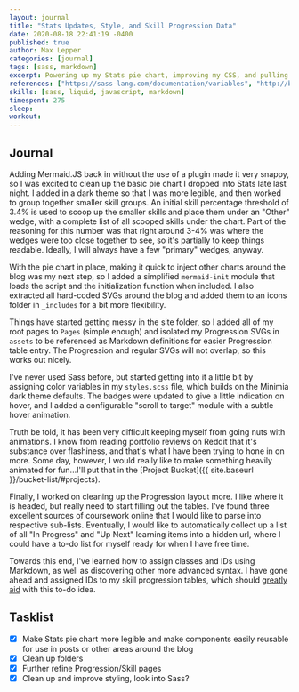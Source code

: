 ```yaml
---
layout: journal
title: "Stats Updates, Style, and Skill Progression Data"
date: 2020-08-18 22:41:19 -0400
published: true
author: Max Lepper
categories: [journal]
tags: [sass, markdown]
excerpt: Powering up my Stats pie chart, improving my CSS, and pulling in progression and course data to my skill collection entries.
references: ["https://sass-lang.com/documentation/variables", "http://blog.virtuacreative.com.br/markdown-tips-and-tricks.html","https://materialdesignicons.com/"]
skills: [sass, liquid, javascript, markdown]
timespent: 275
sleep: 
workout: 
---
```


## Journal

Adding Mermaid.JS back in without the use of a plugin made it very snappy, so I was excited to clean up the basic pie chart I dropped into Stats late last night. I added in a dark theme so that I was more legible, and then worked to group together smaller skill groups. An initial skill percentage threshold of 3.4% is used to scoop up the smaller skills and place them under an "Other" wedge, with a complete list of all scooped skills under the chart. Part of the reasoning for this number was that right around 3-4% was where the wedges were too close together to see, so it's partially to keep things readable. Ideally, I will always have a few "primary" wedges, anyway.

With the pie chart in place, making it quick to inject other charts around the blog was my next step, so I added a simplified `mermaid-init` module that loads the script and the initialization function when included. I also extracted all hard-coded SVGs around the blog and added them to an icons folder in `_includes` for a bit more flexibility.

Things have started getting messy in the site folder, so I added all of my root pages to `Pages` (simple enough) and isolated my Progression SVGs in `assets` to be referenced as Markdown definitions for easier Progression table entry. The Progression and regular SVGs will not overlap, so this works out nicely.

I've never used Sass before, but started getting into it a little bit by assigning color variables in my `styles.scss` file, which builds on the Minimia dark theme defaults. The badges were updated to give a little indication on hover, and I added a configurable "scroll to target" module with a subtle hover animation.

Truth be told, it has been very difficult keeping myself from going nuts with animations. I know from reading portfolio reviews on Reddit that it's substance over flashiness, and that's what I have been trying to hone in on more. Some day, however, I would really like to make something heavily animated for fun...I'll put that in the [Project Bucket]({{ site.baseurl }}/bucket-list/#projects).

Finally, I worked on cleaning up the Progression layout more. I like where it is headed, but really need to start filling out the tables. I've found three excellent sources of coursework online that I would like to parse into respective sub-lists. Eventually, I would like to automatically collect up a list of all "In Progress" and "Up Next" learning items into a hidden url, where I could have a to-do list for myself ready for when I have free time.

Towards this end, I've learned how to assign classes and IDs using Markdown, as well as discovering other more advanced syntax. I have gone ahead and assigned IDs to my skill progression tables, which should [greatly aid](https://stackoverflow.com/questions/3248869/how-do-i-get-data-from-a-data-table-in-javascript) with this to-do idea.

## Tasklist

- [x] Make Stats pie chart more legible and make components easily reusable for use in posts or other areas around the blog
- [x] Clean up folders
- [x] Further refine Progression/Skill pages
- [x] Clean up and improve styling, look into Sass?